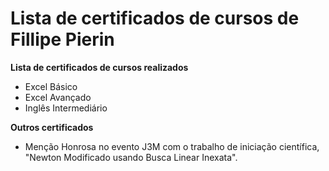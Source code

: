 # Lista de certificados de cursos de Fillipe Pierin

**Lista de certificados de cursos realizados**
* Excel Básico
* Excel Avançado
* Inglês Intermediário

**Outros certificados**
* Menção Honrosa no evento J3M com o trabalho de iniciação científica, "Newton Modificado usando Busca Linear Inexata".
